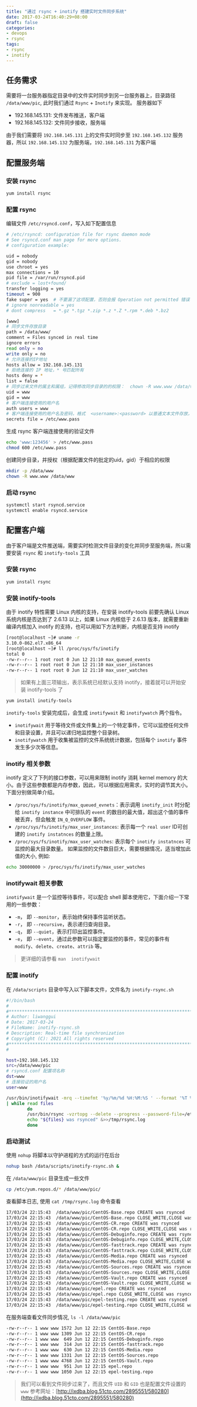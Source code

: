 ```yaml
---
title: "通过 rsync + inotify 搭建实时文件同步系统"
date: 2017-03-24T16:40:29+08:00
draft: false
categories: 
- devops
- rsync
tags:
- rsync
- inotify
---
```


## 任务需求

需要将一台服务器指定目录中的文件实时同步到另一台服务器上，目录路径 `/data/www/pic`, 此时我们通过 `Rsync` + `Inotify` 来实现。 服务器如下

- 192.168.145.131: 文件发布推送，客户端
- 192.168.145.132: 文件同步接收，服务端

由于我们需要将 `192.168.145.131` 上的文件实时同步至 `192.168.145.132` 服务器，所以 `192.168.145.132` 为服务端，`192.168.145.131` 为客户端

## 配置服务端

### 安装 rsync

```bash
yum install rsync
```

### 配置 rsync

编辑文件 `/etc/rsyncd.conf`，写入如下配置信息

```bash
# /etc/rsyncd: configuration file for rsync daemon mode
# See rsyncd.conf man page for more options.
# configuration example:

uid = nobody
gid = nobody
use chroot = yes
max connections = 10
pid file = /var/run/rsyncd.pid
# exclude = lost+found/
transfer logging = yes
timeout = 900
fake super = yes  # 不要漏了这项配置，否则会报 Operation not permitted 错误
# ignore nonreadable = yes
# dont compress   = *.gz *.tgz *.zip *.z *.Z *.rpm *.deb *.bz2

[www]
# 同步文件存放目录
path = /data/www/
comment = Files synced in real time
ignore errors
read only = no
write only = no
# 允许连接的IP地址
hosts allow = 192.168.145.131
# 拒绝连接的 IP 地址，* 号匹配所有
hosts deny = *
list = false
# 同步过来文件的属主和属组，记得修改同步目录的的权限：  chown -R www.www /data/www
uid = www
gid = www
# 客户端连接使用的用户名
auth users = www
# 客户端连接使用的用户名及密码，格式  <username>:<password> 以普通文本文件存放，注意权限
secrets file = /etc/www.pass
```

生成 rsync 客户端连接使用的验证文件

```bash
echo 'www:123456' > /etc/www.pass
chmod 600 /etc/www.pass
```

创建同步目录，并授权（根据配置文件的批定的uid，gid）于相应的权限

```bash
mkdir -p /data/www
chown -R www.www /data/www
```

### 启动 rsync

```bash
systemctl start rsyncd.service
systemctl enable rsyncd.service
```

## 配置客户端

由于客户端是文件推送端，需要实时检测文件目录的变化并同步至服务端，所以需要安装 `rsync` 和 `inotify-tools` 工具

### 安装 rsync

```bash
yum install rsync
```

### 安装 inotify-tools

由于 inotify 特性需要 Linux 内核的支持，在安装 inotify-tools 前要先确认 Linux 系统内核是否达到了 2.6.13 以上，如果 Linux 内核低于 2.6.13 版本，就需要重新编译内核加入 inotify 的支持，也可以用如下方法判断，内核是否支持 inotify

```bash
[root@localhost ~]# uname -r
3.10.0-862.el7.x86_64
[root@localhost ~]# ll /proc/sys/fs/inotify
total 0
-rw-r--r-- 1 root root 0 Jun 12 21:10 max_queued_events
-rw-r--r-- 1 root root 0 Jun 12 21:10 max_user_instances
-rw-r--r-- 1 root root 0 Jun 12 21:10 max_user_watches
```

> 如果有上面三项输出，表示系统已经默认支持 inotify，接着就可以开始安装 inotify-tools 了

```bash
yum install inotify-tools
```

`inotify-tools` 安装完成后，会生成 `inotifywait` 和 `inotifywatch` 两个指令。

- `inotifywait` 用于等待文件或文件集上的一个特定事件，它可以监控任何文件和目录设置，并且可以递归地监控整个目录树。
- `inotifywatch` 用于收集被监控的文件系统统计数据，包括每个 `inotify` 事件发生多少次等信息。

### inotify 相关参数

inotify 定义了下列的接口参数，可以用来限制 inotify 消耗 kernel memory 的大小。由于这些参数都是内存参数，因此，可以根据应用需求，实时的调节其大小。下面分别做简单介绍。

- `/proc/sys/fs/inotify/max_queued_evnets`：表示调用 `inotify_init` 时分配给 `inotify instance` 中可排队的 `event` 的数目的最大值，超出这个值的事件被丢弃，但会触发 `IN_Q_OVERFLOW` 事件。
- `/proc/sys/fs/inotify/max_user_instances`: 表示每一个 `real user` ID可创建的 `inotify instatnces` 的数量上限。
- `/proc/sys/fs/inotify/max_user_watches`: 表示每个 `inotify instatnces` 可监控的最大目录数量。 如果监控的文件数目巨大，需要根据情况，适当增加此值的大小, 例如: 

```bash
echo 30000000 > /proc/sys/fs/inotify/max_user_watches
```

### inotifywait 相关参数

`inotifywait` 是一个监控等待事件，可以配合 shell 脚本使用它，下面介绍一下常用的一些参数：

- `-m`， 即 `--monitor`，表示始终保持事件监听状态。
- `-r`， 即 `--recursive`，表示递归查询目录。
- `-q`， 即 `--quiet`，表示打印出监控事件。
- `-e`， 即 `--event`，通过此参数可以指定要监控的事件，常见的事件有 `modify`、`delete`、`create`、`attrib` 等。

> 更详细的请参看 `man  inotifywait`

### 配置 inotify

在 `/data/scripts` 目录中写入以下脚本文件，文件名为 `inotify-rsync.sh`

```bash
#!/bin/bash
#
#***************************************************************************
# Author: liwanggui
# Date: 2017-03-24
# FileName: inotify-rsync.sh
# Description: Real-time file synchronization
# Copyright (C): 2021 All rights reserved
#***************************************************************************
#

host=192.168.145.132
src=/data/www/pic
# rsyncd.conf 配置项名称
dst=www
# 连接验证的用户名
user=www

/usr/bin/inotifywait -mrq --timefmt '%y/%m/%d %H:%M:%S ' --format '%T %w%f %e ' -e close_write,delete,create,attrib  $src \
| while read files
        do
        /usr/bin/rsync -vzrtopg --delete --progress --password-file=/etc/www.pass $src $user@$host::$dst
        echo "${files} was rsynced" &>>/tmp/rsync.log
        done
```

### 启动测试

使用 `nohup` 将脚本以守护进程的方式的运行在后台

```bash
nohup bash /data/scripts/inotify-rsync.sh &
```

在 `/data/www/pic` 目录生成一些文件

```bash
cp /etc/yum.repos.d/* /data/www/pic/
```

查看脚本日志, 使用 `cat /tmp/rsync.log` 命令查看

```bash
17/03/24 22:15:43  /data/www/pic/CentOS-Base.repo CREATE was rsynced
17/03/24 22:15:43  /data/www/pic/CentOS-Base.repo CLOSE_WRITE,CLOSE was rsynced
17/03/24 22:15:43  /data/www/pic/CentOS-CR.repo CREATE was rsynced
17/03/24 22:15:43  /data/www/pic/CentOS-CR.repo CLOSE_WRITE,CLOSE was rsynced
17/03/24 22:15:43  /data/www/pic/CentOS-Debuginfo.repo CREATE was rsynced
17/03/24 22:15:43  /data/www/pic/CentOS-Debuginfo.repo CLOSE_WRITE,CLOSE was rsynced
17/03/24 22:15:43  /data/www/pic/CentOS-fasttrack.repo CREATE was rsynced
17/03/24 22:15:43  /data/www/pic/CentOS-fasttrack.repo CLOSE_WRITE,CLOSE was rsynced
17/03/24 22:15:43  /data/www/pic/CentOS-Media.repo CREATE was rsynced
17/03/24 22:15:43  /data/www/pic/CentOS-Media.repo CLOSE_WRITE,CLOSE was rsynced
17/03/24 22:15:43  /data/www/pic/CentOS-Sources.repo CREATE was rsynced
17/03/24 22:15:43  /data/www/pic/CentOS-Sources.repo CLOSE_WRITE,CLOSE was rsynced
17/03/24 22:15:43  /data/www/pic/CentOS-Vault.repo CREATE was rsynced
17/03/24 22:15:43  /data/www/pic/CentOS-Vault.repo CLOSE_WRITE,CLOSE was rsynced
17/03/24 22:15:43  /data/www/pic/epel.repo CREATE was rsynced
17/03/24 22:15:43  /data/www/pic/epel.repo CLOSE_WRITE,CLOSE was rsynced
17/03/24 22:15:43  /data/www/pic/epel-testing.repo CREATE was rsynced
17/03/24 22:15:43  /data/www/pic/epel-testing.repo CLOSE_WRITE,CLOSE was rsynced
```

在服务端查看文件同步情况, `ls -l /data/www/pic`

```bash
-rw-r--r-- 1 www www 1572 Jun 12 22:15 CentOS-Base.repo
-rw-r--r-- 1 www www 1309 Jun 12 22:15 CentOS-CR.repo
-rw-r--r-- 1 www www  649 Jun 12 22:15 CentOS-Debuginfo.repo
-rw-r--r-- 1 www www  314 Jun 12 22:15 CentOS-fasttrack.repo
-rw-r--r-- 1 www www  630 Jun 12 22:15 CentOS-Media.repo
-rw-r--r-- 1 www www 1331 Jun 12 22:15 CentOS-Sources.repo
-rw-r--r-- 1 www www 4768 Jun 12 22:15 CentOS-Vault.repo
-rw-r--r-- 1 www www  951 Jun 12 22:15 epel.repo
-rw-r--r-- 1 www www 1050 Jun 12 22:15 epel-testing.repo
```

> 我们可以看到文件同步过来了，而且文件 `UID` 和 `GID` 也是配置文件设置的 `www`
> 参考网址：[http://ixdba.blog.51cto.com/2895551/580280](http://ixdba.blog.51cto.com/2895551/580280)